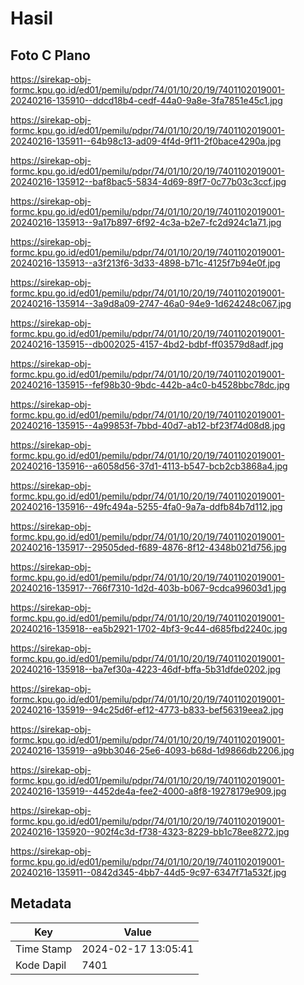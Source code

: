 # Hasil

## Foto C Plano

https://sirekap-obj-formc.kpu.go.id/ed01/pemilu/pdpr/74/01/10/20/19/7401102019001-20240216-135910--ddcd18b4-cedf-44a0-9a8e-3fa7851e45c1.jpg

https://sirekap-obj-formc.kpu.go.id/ed01/pemilu/pdpr/74/01/10/20/19/7401102019001-20240216-135911--64b98c13-ad09-4f4d-9f11-2f0bace4290a.jpg

https://sirekap-obj-formc.kpu.go.id/ed01/pemilu/pdpr/74/01/10/20/19/7401102019001-20240216-135912--baf8bac5-5834-4d69-89f7-0c77b03c3ccf.jpg

https://sirekap-obj-formc.kpu.go.id/ed01/pemilu/pdpr/74/01/10/20/19/7401102019001-20240216-135913--9a17b897-6f92-4c3a-b2e7-fc2d924c1a71.jpg

https://sirekap-obj-formc.kpu.go.id/ed01/pemilu/pdpr/74/01/10/20/19/7401102019001-20240216-135913--a3f213f6-3d33-4898-b71c-4125f7b94e0f.jpg

https://sirekap-obj-formc.kpu.go.id/ed01/pemilu/pdpr/74/01/10/20/19/7401102019001-20240216-135914--3a9d8a09-2747-46a0-94e9-1d624248c067.jpg

https://sirekap-obj-formc.kpu.go.id/ed01/pemilu/pdpr/74/01/10/20/19/7401102019001-20240216-135915--db002025-4157-4bd2-bdbf-ff03579d8adf.jpg

https://sirekap-obj-formc.kpu.go.id/ed01/pemilu/pdpr/74/01/10/20/19/7401102019001-20240216-135915--fef98b30-9bdc-442b-a4c0-b4528bbc78dc.jpg

https://sirekap-obj-formc.kpu.go.id/ed01/pemilu/pdpr/74/01/10/20/19/7401102019001-20240216-135915--4a99853f-7bbd-40d7-ab12-bf23f74d08d8.jpg

https://sirekap-obj-formc.kpu.go.id/ed01/pemilu/pdpr/74/01/10/20/19/7401102019001-20240216-135916--a6058d56-37d1-4113-b547-bcb2cb3868a4.jpg

https://sirekap-obj-formc.kpu.go.id/ed01/pemilu/pdpr/74/01/10/20/19/7401102019001-20240216-135916--49fc494a-5255-4fa0-9a7a-ddfb84b7d112.jpg

https://sirekap-obj-formc.kpu.go.id/ed01/pemilu/pdpr/74/01/10/20/19/7401102019001-20240216-135917--29505ded-f689-4876-8f12-4348b021d756.jpg

https://sirekap-obj-formc.kpu.go.id/ed01/pemilu/pdpr/74/01/10/20/19/7401102019001-20240216-135917--766f7310-1d2d-403b-b067-9cdca99603d1.jpg

https://sirekap-obj-formc.kpu.go.id/ed01/pemilu/pdpr/74/01/10/20/19/7401102019001-20240216-135918--ea5b2921-1702-4bf3-9c44-d685fbd2240c.jpg

https://sirekap-obj-formc.kpu.go.id/ed01/pemilu/pdpr/74/01/10/20/19/7401102019001-20240216-135918--ba7ef30a-4223-46df-bffa-5b31dfde0202.jpg

https://sirekap-obj-formc.kpu.go.id/ed01/pemilu/pdpr/74/01/10/20/19/7401102019001-20240216-135919--94c25d6f-ef12-4773-b833-bef56319eea2.jpg

https://sirekap-obj-formc.kpu.go.id/ed01/pemilu/pdpr/74/01/10/20/19/7401102019001-20240216-135919--a9bb3046-25e6-4093-b68d-1d9866db2206.jpg

https://sirekap-obj-formc.kpu.go.id/ed01/pemilu/pdpr/74/01/10/20/19/7401102019001-20240216-135919--4452de4a-fee2-4000-a8f8-19278179e909.jpg

https://sirekap-obj-formc.kpu.go.id/ed01/pemilu/pdpr/74/01/10/20/19/7401102019001-20240216-135920--902f4c3d-f738-4323-8229-bb1c78ee8272.jpg

https://sirekap-obj-formc.kpu.go.id/ed01/pemilu/pdpr/74/01/10/20/19/7401102019001-20240216-135911--0842d345-4bb7-44d5-9c97-6347f71a532f.jpg


## Metadata

| Key        | Value               |
| ---------- | ------------------- |
| Time Stamp | 2024-02-17 13:05:41 |
| Kode Dapil | 7401                |



